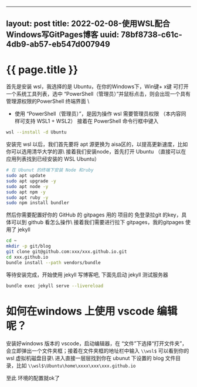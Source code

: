 ---
layout: post
title: 2022-02-08-使用WSL配合Windows写GitPages博客
uuid: 78bf8738-c61c-4db9-ab57-eb547d007949
----

{{ page.title }}
================

首先是安装 wsl，我选择的是 Ubuntu，在你的Windows下，Win键+ x键 可打开一个系统工具列表，选中 “PowerShell（管理员）”并鼠标点击，则会出现一个具有管理源权限的PowerShell 终端界面
\\
 * 使用 “PowerShell（管理员）”，是因为操作 wsl 需要管理员权限 （本内容同样可支持 WSL1 + WSL2）
接着在 PowerShell 命令行框中键入
```bash
wsl --install -d Ubuntu
```
安装完 wsl 以后，我们首先要将 apt 源更换为 aisa区的，以提高更新速度，比如你可以选用清华大学的源\\
接着我们安装node，首先打开 Ubuntu （直接可以在应用列表找到已经安装的 WSL Ubuntu）
```bash
# 在 Ubunut 的终端下安装 Node 和ruby
sudo apt update
sudo apt upgrade -y
sudo apt node -y 
sudo apt npm -y
sudo apt ruby -y
sudo npm install bundler
```

然后你需要配置好你的 GitHub 的 gitpages 用的 项目的 免登录拉git 的key，具体可以到 github 看怎么操作\\
接着我们需要进行拉下  gitpages，我的gitpages 使用了 jekyll
```bash
cd ~ 
mkdir -p git/blog
git clone git@github.com:xxx/xxx.github.io.git
cd xxx.github.io
bundle install --path vendors/bundle
```
等待安装完成，开始使用 jekyll 写博客吧, 下面先启动 jekyll 测试服务器

```bash
bundle exec jekyll serve --livereload
```  
   
# 如何在windows 上使用 vscode 编辑呢？
安装好windows 版本的 vscode，启动编辑器，在 “文件”下选择“打开文件夹”，会立即弹出一个文件夹框；接着在文件夹框的地址栏中输入 ```\\wsl$``` 可以看到你的 wsl 虚拟机磁盘目录\\
进入直接一层层找到你在 ubunut 下设置的 blog 文件目录，比如 ```\\wsl$\Ubuntu\home\xxxx\xxx\xxx.github.io```  

至此 环境的配置就ok了



